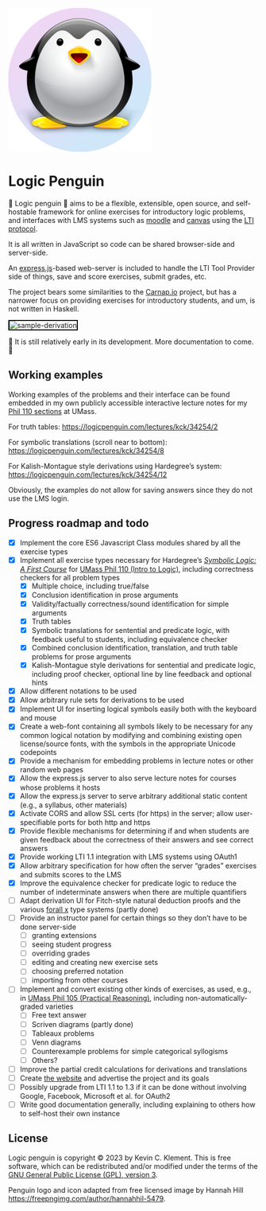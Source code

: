 
![logic penguin](/public/images/logicpenguin.png)

# Logic Penguin

🐧 Logic penguin 🐧 aims to be a flexible, extensible, open source, and self-hostable framework for online exercises for introductory logic problems, and interfaces with LMS systems such as [moodle](https://moodle.org/) and [canvas](https://www.instructure.com/canvas) using the [LTI protocol](https://www.imsglobal.org/activity/learning-tools-interoperability).

It is all written in JavaScript so code can be shared browser-side and server-side.

An [express.js](https://expressjs.com/)-based web-server is included to handle the LTI Tool Provider side of things, save and score exercises, submit grades, etc.

The project bears some similarities to the [Carnap.io](https://carnap.io) project, but has a narrower focus on providing exercises for introductory students, and um, is not written in Haskell.

<img src="/public/images/sample-deriv.gif" alt="sample-derivation" style="border: 2px solid black;">

🚧 It is still relatively early in its development. More documentation to come. 🚧

## Working examples

Working examples of the problems and their interface can be found embedded in my own publicly accessible interactive lecture notes for my [Phil 110 sections](https://logic.umasscreate.net) at UMass.

For truth tables: <https://logicpenguin.com/lectures/kck/34254/2>

For symbolic translations (scroll near to bottom): <https://logicpenguin.com/lectures/kck/34254/8>

For Kalish-Montague style derivations using Hardegree’s system: <https://logicpenguin.com/lectures/kck/34254/12>

Obviously, the examples do not allow for saving answers since they do not use the LMS login.

## Progress roadmap and todo

- [x] Implement the core ES6 Javascript Class modules shared by all the exercise types
- [x] Implement all exercise types necessary for Hardegree’s [*Symbolic Logic: A First Course*](https://courses.umass.edu/phil110-gmh/MAIN/IHome-5.htm) for [UMass Phil 110 (Intro to Logic)](https://logic.umasscreate.net), including correctness checkers for all problem types
    - [x] Multiple choice, including true/false
    - [x] Conclusion identification in prose arguments
    - [x] Validity/factually correctness/sound identification for simple arguments
    - [x] Truth tables
    - [x] Symbolic translations for sentential and predicate logic, with feedback useful to students, including equivalence checker
    - [x] Combined conclusion identification, translation, and truth table problems for prose arguments
    - [x] Kalish-Montague style derivations for sentential and predicate logic, including proof checker, optional line by line feedback and optional hints
- [x] Allow different notations to be used
- [x] Allow arbitrary rule sets for derivations to be used
- [x] Implement UI for inserting logical symbols easily both with the keyboard and mouse
- [x] Create a web-font containing all symbols likely to be necessary for any common logical notation by modifying and combining existing open license/source fonts, with the symbols in the appropriate Unicode codepoints
- [x] Provide a mechanism for embedding problems in lecture notes or other random web pages
- [x] Allow the express.js server to also serve lecture notes for courses whose problems it hosts
- [x] Allow the express.js server to serve arbitrary additional static content (e.g., a syllabus, other materials)
- [x] Activate CORS and allow SSL certs (for https) in the server; allow user-specifiable ports for both http and https
- [x] Provide flexible mechanisms for determining if and when students are given feedback about the correctness of their answers and see correct answers
- [x] Provide working LTI 1.1 integration with LMS systems using OAuth1
- [x] Allow arbitrary specification for how often the server “grades” exercises and submits scores to the LMS
- [x] Improve the equivalence checker for predicate logic to reduce the number of indeterminate answers when there are multiple quantifiers
- [ ] Adapt derivation UI for Fitch-style natural deduction proofs and the various [forall x](https://www.fecundity.com/logic/) type systems (partly done)
- [ ] Provide an instructor panel for certain things so they don’t have to be done server-side
    - [ ] granting extensions
    - [ ] seeing student progress
    - [ ] overriding grades
    - [ ] editing and creating new exercise sets
    - [ ] choosing preferred notation
    - [ ] importing from other courses
- [ ] Implement and convert existing other kinds of exercises, as used, e.g., in [UMass Phil 105 (Practical Reasoning)](https://logic.umasscreate.net/reasoning/), including non-automatically-graded varieties
    - [ ] Free text answer
    - [ ] Scriven diagrams (partly done)
    - [ ] Tableaux problems
    - [ ] Venn diagrams
    - [ ] Counterexample problems for simple categorical syllogisms
    - [ ] Others?
- [ ] Improve the partial credit calculations for derivations and translations
- [ ] Create [the website](https://logicpenguin.com) and advertise the project and its goals
- [ ] Possibly upgrade from LTI 1.1 to 1.3 if it can be done without involving Google, Facebook, Microsoft et al. for OAuth2
- [ ] Write good documentation generally, including explaining to others how to self-host their own instance

## License

Logic penguin is copyright © 2023 by Kevin C. Klement. This is free software, which can be redistributed and/or modified under the terms of the [GNU General Public License (GPL), version 3](https://www.gnu.org/licenses/gpl.html).

Penguin logo and icon adapted from free licensed image by Hannah Hill <https://freepngimg.com/author/hannahhil-5479>.



